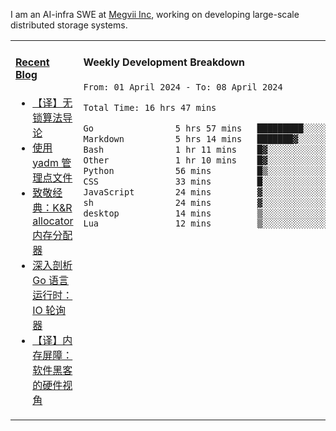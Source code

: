 I am an AI-infra SWE at [Megvii Inc](https://en.megvii.com/), working on developing large-scale distributed storage systems.

<table width="960px">
<tr>
<td valign="top" width="50%">

#### <a href="https://www.kongjun18.me" target="_blank">Recent Blog</a>

<!-- BLOG-POST-LIST:START -->
- [【译】无锁算法导论](https://kongjun18.github.io/posts/2023/07/14/)
- [使用 yadm 管理点文件](https://kongjun18.github.io/posts/2023/04/07/)
- [致敬经典：K&amp;R allocator 内存分配器](https://kongjun18.github.io/posts/2022/12/12/)
- [深入剖析 Go 语言运行时：IO 轮询器](https://kongjun18.github.io/posts/2022/11/21/)
- [【译】内存屏障：软件黑客的硬件视角](https://kongjun18.github.io/posts/2022/11/03/)
<!-- BLOG-POST-LIST:END -->

</td>
<td valign="top" width="50%">

#### Weekly Development Breakdown

<!--START_SECTION:waka-->

```txt
From: 01 April 2024 - To: 08 April 2024

Total Time: 16 hrs 47 mins

Go                5 hrs 57 mins   █████████░░░░░░░░░░░░░░░░   35.48 %
Markdown          5 hrs 14 mins   ███████▓░░░░░░░░░░░░░░░░░   31.28 %
Bash              1 hr 11 mins    █▓░░░░░░░░░░░░░░░░░░░░░░░   07.06 %
Other             1 hr 10 mins    █▓░░░░░░░░░░░░░░░░░░░░░░░   07.02 %
Python            56 mins         █▒░░░░░░░░░░░░░░░░░░░░░░░   05.56 %
CSS               33 mins         █░░░░░░░░░░░░░░░░░░░░░░░░   03.35 %
JavaScript        24 mins         ▓░░░░░░░░░░░░░░░░░░░░░░░░   02.44 %
sh                24 mins         ▓░░░░░░░░░░░░░░░░░░░░░░░░   02.40 %
desktop           14 mins         ▒░░░░░░░░░░░░░░░░░░░░░░░░   01.46 %
Lua               12 mins         ▒░░░░░░░░░░░░░░░░░░░░░░░░   01.29 %
```

<!--END_SECTION:waka-->
</td>
</tr>

</table>
